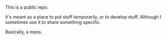 This is a public repo.

It's meant as a place to put stuff temporarily, or to develop stuff. Although I sometimes use it to share something specific.

Basically, a mess.
